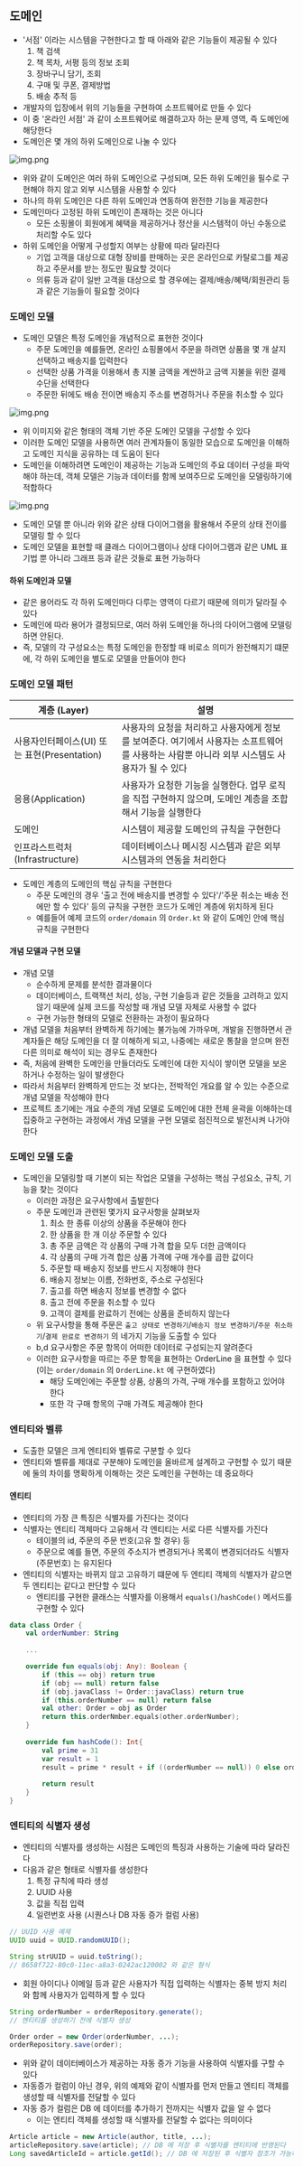 ## 도메인

* '서점' 이라는 시스템을 구현한다고 할 때 아래와 같은 기능들이 제공될 수 있다
    1. 책 검색
    1. 책 목차, 서평 등의 정보 조회
    1. 장바구니 담기, 조회
    1. 구매 및 쿠폰, 결제방법
    1. 배송 추적 등
* 개발자의 입장에서 위의 기능들을 구현하여 소프트웨어로 만들 수 있다
* 이 중 '온라인 서점' 과 같이 소프트웨어로 해결하고자 하는 문제 영역, 즉 도메인에 해당한다
* 도메인은 몇 개의 하위 도메인으로 나눌 수 있다

![img.png](image/1_domian1.png)

* 위와 같이 도메인은 여러 하위 도메인으로 구성되며, 모든 하위 도메인을 필수로 구현해야 하지 않고 외부 시스템을 사용할 수 있다
* 하나의 하위 도메인은 다른 하위 도메인과 연동하여 완전한 기능을 제공한다
* 도메인마다 고정된 하위 도메인이 존재하는 것은 아니다
    * 모든 소핑몰이 회원에게 혜택을 제공하거나 정산을 시스템적이 아닌 수동으로 처리할 수도 있다
* 하위 도메인을 어떻게 구성할지 여부는 상황에 따라 달라진다
    * 기업 고객을 대상으로 대형 장비를 판매하는 곳은 온라인으로 카탈로그를 제공하고 주문서를 받는 정도만 필요할 것이다
    * 의류 등과 같이 일반 고객을 대상으로 할 경우에는 결제/배송/혜택/회원관리 등과 같은 기능들이 필요할 것이다
    
### 도메인 모델

* 도메인 모델은 특정 도메인을 개념적으로 표현한 것이다
    * 주문 도메인을 예를들면, 온라인 쇼핑몰에서 주문을 하려면 상품을 몇 개 살지 선택하고 배송지를 입력한다
    * 선택한 상품 가격을 이용해서 총 지불 금액을 계싼하고 금액 지불을 위한 결제 수단을 선택한다
    * 주문한 뒤에도 배송 전이면 배송지 주소를 변경하거나 주문을 취소할 수 있다
    
![img.png](image/1_domian2.png)

* 위 이미지와 같은 형태의 객체 기반 주문 도메인 모델을 구성할 수 있다
* 이러한 도메인 모델을 사용하면 여러 관계자들이 동일한 모습으로 도메인을 이해하고 도메인 지식을 공유하는 데 도움이 된다
* 도메인을 이해하려면 도메인이 제공하는 기능과 도메인의 주요 데이터 구성을 파악해야 하는데, 객체 모델은 기능과 데이터를 함께 보여주므로 도메인을 모델링하기에 적합하다

![img.png](image/1_domian3.png)

* 도메인 모델 뿐 아니라 위와 같은 상태 다이어그램을 활용해서 주문의 상태 전이를 모델링 할 수 있다
* 도메인 모델을 표현할 때 클래스 다이어그램이나 상태 다이어그램과 같은 UML 표기법 뿐 아니라 그래프 등과 같은 것들로 표현 가능하다

#### 하위 도메인과 모델

* 같은 용어라도 각 하위 도메인마다 다루는 영역이 다르기 때문에 의미가 달라질 수 있다
* 도메인에 따라 용어가 결정되므로, 여러 하위 도메인을 하나의 다이어그램에 모델링하면 안된다.
* 즉, 모델의 각 구성요소는 특정 도메인을 한정할 때 비로소 의미가 완전해지기 떄문에, 각 하위 도메인을 별도로 모델을 만들어야 한다

### 도메인 모델 패턴

| 계층 (Layer) | 설명 |
| ---- | ---- |
| 사용자인터페이스(UI) 또는 표현(Presentation) | 사용자의 요청을 처리하고 사용자에게 정보를 보여준다. 여기에서 사용자는 소프트웨어를 사용하는 사람뿐 아니라 외부 시스템도 사용자가 될 수 있다 |
| 응용(Application) | 사용자가 요청한 기능을 실행한다. 업무 로직을 직접 구현하지 않으며, 도메인 계층을 조합해서 기능을 실행한다 |
| 도메인 | 시스템이 제공할 도메인의 규칙을 구현한다 |
| 인프라스트럭처(Infrastructure) | 데이터베이스나 메시징 시스템과 같은 외부 시스템과의 연동을 처리한다 |

* 도메인 계층의 도메인의 핵심 규칙을 구현한다
  * 주문 도메인의 경우 '출고 전에 배송지를 변경할 수 있다'/'주문 취소는 배송 전에만 할 수 있다' 등의 규칙을 구현한 코드가 도메인 계층에 위치하게 된다
  * 예를들어 예제 코드의 `order/domain` 의 `Order.kt` 와 같이 도메인 안에 핵심 규칙을 구현한다
  

#### 개념 모델과 구현 모델

* 개념 모델
  * 순수하게 문제를 분석한 결과물이다
  * 데이터베이스, 트랙잭션 처리, 성능, 구현 기술등과 같은 것들을 고려하고 있지 않기 때문에 실제 코드를 작성할 때 개념 모델 자체로 사용할 수 없다
  * 구현 가능한 형태의 모델로 전환하는 과정이 필요하다
* 개념 모델을 처음부터 완벽하게 하기에는 불가능에 가까우며, 개발을 진행하면서 관계자들은 해당 도메인을 더 잘 이해하게 되고, 나중에는 새로운 통찰을 얻으며 완전 다른 의미로 해석이 되는 경우도 존재한다
* 즉, 처음에 완벽한 도메인을 만들더라도 도메인에 대한 지식이 쌓이면 모델을 보온하거나 수정하는 일이 발생한다
* 따라서 처음부터 완벽하게 만드는 것 보다는, 전박적인 개요를 알 수 있는 수준으로 개념 모델을 작성해야 한다
* 프로젝트 초기에는 개요 수준의 개념 모델로 도메인에 대한 전체 윤곽을 이해하는데 집중하고 구현하는 과정에서 개념 모델을 구현 모델로 점진적으로 발전시켜 나가야 한다

### 도메인 모델 도출

* 도메인을 모델링할 때 기본이 되는 작업은 모델을 구성하는 핵심 구성요소, 규칙, 기능을 찾는 것이다
  * 이러한 과정은 요구사항에서 출발한다
  * 주문 도메인과 관련된 몇가지 요구사항을 살펴보자
    1. 최소 한 종류 이상의 상품을 주문해야 한다
    1. 한 상품을 한 개 이상 주문할 수 있다
    1. 총 주문 금액은 각 상품의 구매 가격 합을 모두 더한 금액이다
    1. 각 상품의 구매 가격 합은 상품 가격에 구매 개수를 곱한 값이다
    1. 주문할 때 배송지 정보를 반드시 지정해야 한다
    1. 배송지 정보는 이름, 전화번호, 주소로 구성된다
    1. 출고를 하면 배송지 정보를 변경할 수 없다
    1. 출고 전에 주문을 취소할 수 있다
    1. 고객이 결제를 완료하기 전에는 상품을 준비하지 않는다
  * 위 요구사항을 통해 주문은 `출고 상태로 변경하기`/`배송지 정보 변경하기`/`주문 취소하기`/`결제 완료로 변경하기` 의 네가지 기능을 도출할 수 있다
  * b,d 요구사항은 주문 항목이 어떠한 데이터로 구성되는지 알려준다
  * 이러한 요구사항을 따르는 주문 항목을 표현하는 OrderLine 을 표현할 수 있다 (이는 `order/domain` 의 `OrderLine.kt` 에 구현하였다)
    * 해당 도메인에는 주문할 상품, 상품의 가격, 구매 개수를 포함하고 있어야 한다
    * 또한 각 구매 항목의 구매 가격도 제공해야 한다

### 엔티티와 벨류

* 도출한 모델은 크게 엔티티와 벨류로 구분할 수 있다
* 엔티티와 벨류를 제대로 구분해야 도메인을 올바르게 설계하고 구현할 수 있기 때문에 둘의 차이를 명확하게 이해하는 것은 도메인을 구현하는 데 중요하다

#### 엔티티

* 엔티티의 가장 큰 특징은 식별자를 가진다는 것이다
* 식별자는 엔티티 객체마다 고유해서 각 엔티티는 서로 다른 식별자를 가진다
  * 테이블의 id, 주문의 주문 번호(고유 할 경우) 등
  * 주문으로 예를 들면, 주문의 주소지가 변경되거나 목록이 변경되더라도 식별자(주문번호) 는 유지된다
* 엔티티의 식별자는 바뀌지 않고 고유하기 떄문에 두 엔티티 객체의 식별자가 같으면 두 엔티티는 같다고 판단할 수 있다
  * 엔티티를 구현한 클래스는 식별자를 이용해서 `equals()`/`hashCode()` 메서드를 구현할 수 있다
  
```kotlin
data class Order {
    val orderNumber: String
    
    ...

    override fun equals(obj: Any): Boolean {
        if (this == obj) return true
        if (obj == null) return false
        if (obj.javaClass != Order::javaClass) return true
        if (this.orderNumber == null) return false
        val other: Order = obj as Order
        return this.orderNmber.equals(other.orderNumber);
    }
  
    override fun hashCode(): Int{
        val prime = 31
        var result = 1
        result = prime * result + if ((orderNumber == null)) 0 else orderNumber.hashCode()
        
        return result
    }
}
```

### 엔티티의 식별자 생성

* 엔티티의 식별자를 생성하는 시점은 도메인의 특징과 사용하는 기술에 따라 달라진다
* 다음과 같은 형태로 식별자를 생성한다
  1. 특정 규칙에 따라 생성
  1. UUID 사용
  1. 값을 직접 입력
  1. 일련번호 사용 (시퀀스나 DB 자동 증가 컬럼 사용)

```java
// UUID 사용 예제
UUID uuid = UUID.randomUUID();

String strUUID = uuid.toString();
// 8658f722-80c0-11ec-a8a3-0242ac120002 와 같은 형식
```

* 회원 아이디나 이메일 등과 같은 사용자가 직접 입력하는 식별자는 중복 방지 처리와 함께 사용자가 입력하게 할 수 있다

```java
String orderNumber = orderRepository.generate();
// 엔티티를 생성하기 전에 식별자 생성

Order order = new Order(orderNumber, ...);
orderRepository.save(order);
```

* 위와 같이 데이터베이스가 제공하는 자동 증가 기능을 사용하여 식별자를 구할 수 있다
* 자동증가 컬럼이 아닌 경우, 위의 예제와 같이 식별자를 먼저 만들고 엔티티 객체를 생성할 때 식별자를 전달할 수 있다
* 자동 증가 컬럼은 DB 에 데이터를 추가하기 전까지는 식별자 값을 알 수 없다
  * 이는 엔티티 객체를 생성할 때 식별자를 전달할 수 없다는 의미이다

```java
Article article = new Article(author, title, ...);
articleRepository.save(article); // DB 에 저장 후 식별자를 엔티티에 반영된다
Long savedArticleId = article.getId(); // DB 에 저장된 후 식별자 참조가 가능하다
```
